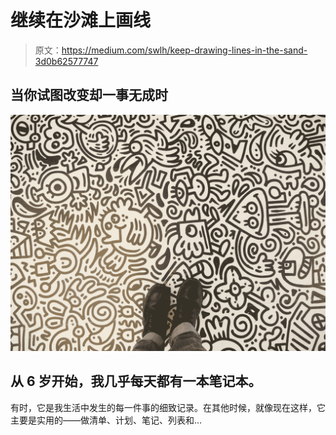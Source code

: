 # 继续在沙滩上画线

> 原文：<https://medium.com/swlh/keep-drawing-lines-in-the-sand-3d0b62577747>

## 当你试图改变却一事无成时

![](img/ab853248bd2b682895268348a470aa72.png)

## 从 6 岁开始，我几乎每天都有一本笔记本。

有时，它是我生活中发生的每一件事的细致记录。在其他时候，就像现在这样，它主要是实用的——做清单、计划、笔记、列表和…